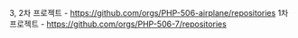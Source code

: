 3, 2차 프로젝트 - https://github.com/orgs/PHP-506-airplane/repositories
1차 프로젝트 - https://github.com/orgs/PHP-506-7/repositories
